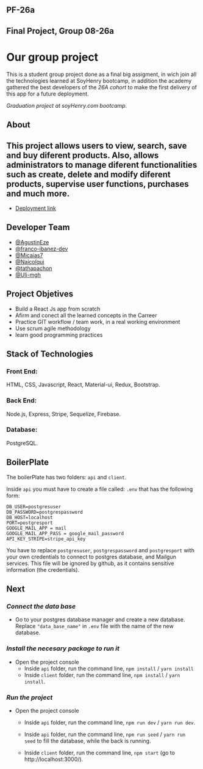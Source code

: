 ## PF-26a
## Final Project, Group 08-26a


# Our group project	

This is a student group project done as a final big assigment, in wich join all the technologies learned at SoyHenry bootcamp, in addition the academy gathered the best developers of the *26A cohort* to make the first delivery of this app for a future deployment.

*Graduation project at soyHenry.com bootcamp.*

## About

This project allows users to view, search, save and buy diferent products. Also, allows administrators to manage diferent functionalities such as create, delete and modify diferent products, supervise user functions, purchases and much more.
---

- <a href="https://kilt-clothing.vercel.app">Deployment link<a>
## Developer Team

- <a href="https://github.com/AgustinEze">@AgustinEze</a>
- <a href="https://github.com/franco-ibanez-dev">@franco-ibanez-dev</a>
- <a href="https://github.com/Micaias7">@Micaias7</a>
- <a href="https://github.com/Naicolqui">@Naicolqui</a>
- <a href="https://github.com/tathapachon">@tathapachon</a>
- <a href="https://github.com/Uli-mgh">@Uli-mgh</a>

## Project Objetives

- Build a React Js app from scratch
- Afirm and conect all the learned concepts in the Carreer 
- Practice GIT workflow / team work, in a real working environment
- Use scrum agile methodology
- learn good programming practices

## Stack of Technologies

### Front End:
HTML, CSS, Javascript, React, Material-ui, Redux, Bootstrap.

### Back End:
Node.js, Express, Stripe, Sequelize, Firebase.

### Database:
PostgreSQL.

## BoilerPlate

The boilerPlate has two folders: `api` and `client`.

Inside `api` you must have to create a file called: `.env` 
that has the following form: 

```
DB_USER=postgresuser
DB_PASSWORD=postgrespassword
DB_HOST=localhost
PORT=postgresport
GOOGLE_MAIL_APP = mail
GOOGLE_MAIL_APP_PASS = google_mail_password
API_KEY_STRIPE=stripe_api_key
```
You have to replace `postgresuser`, `postgrespassword` and `postgresport` with your own credentials to connect to postgres database, and Mailgun services. This file will be ignored by github, as it contains sensitive information (the credentials).

## Next 
### _Connect the data base_

 - Go to your postgres database manager and create a new   database. Replace `"data_base_name"` in `.env` file with the name of the new database.

 ### _Install the necesary package to run it_

- Open the project console
    + Inside `api` folder, run the command line, `npm install` / `yarn install` 
    + Inside `client` folder, run the command line, `npm install` / `yarn install`.

### _Run the project_

- Open the project console
    + Inside `api` folder, run the command line, `npm run dev` / `yarn run dev`.

    + Inside `api` folder, run the command line, `npm run seed` / `yarn run seed` to fill the database, while the back is running.

    + Inside `client` folder, run the command line, `npm start` (go to http://localhost:3000/). 
